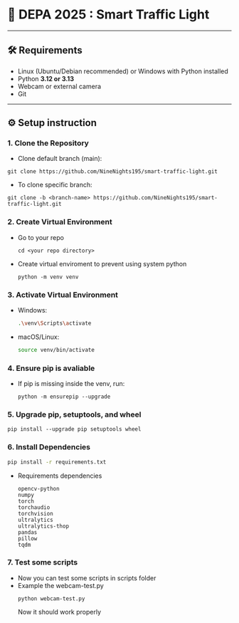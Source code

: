 # 🚦 DEPA 2025 : Smart Traffic Light

---

## 🛠️ Requirements
- Linux (Ubuntu/Debian recommended) or Windows with Python installed
- Python **3.12 or 3.13**
- Webcam or external camera
- Git

---

## ⚙️ Setup instruction

### 1. **Clone the Repository**
- Clone default branch (main):
```
git clone https://github.com/NineNights195/smart-traffic-light.git
```
- To clone specific branch:
```
git clone -b <branch-name> https://github.com/NineNights195/smart-traffic-light.git
```

### 2. **Create Virtual Environment**
- Go to your repo
  ```
  cd <your repo directory>
  ```
- Create virtual enviroment to prevent using system python
  ```
  python -m venv venv
  ```

### 3. **Activate Virtual Environment**
   - Windows:
     ```bash
     .\venv\Scripts\activate
     ```

   - macOS/Linux:
     ```bash
     source venv/bin/activate
     ```

### 4. Ensure pip is avaliable
- If pip is missing inside the venv, run:
  ```
  python -m ensurepip --upgrade
  ```

### 5. Upgrade pip, setuptools, and wheel
```
pip install --upgrade pip setuptools wheel
```

### 6. **Install Dependencies**
  ```bash
  pip install -r requirements.txt
  ```
  - Requirements dependencies
    ```
    opencv-python
    numpy
    torch
    torchaudio
    torchvision
    ultralytics
    ultralytics-thop
    pandas
    pillow
    tqdm
    ```

### 7. Test some scripts
- Now you can test some scripts in scripts folder
- Example the webcam-test.py
  ```
  python webcam-test.py
  ```
  Now it should work properly
